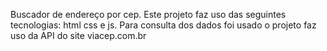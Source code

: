 Buscador de endereço por cep. Este projeto faz uso das seguintes tecnologias: html css e js. Para consulta dos dados foi usado o projeto faz uso da API do site viacep.com.br


 